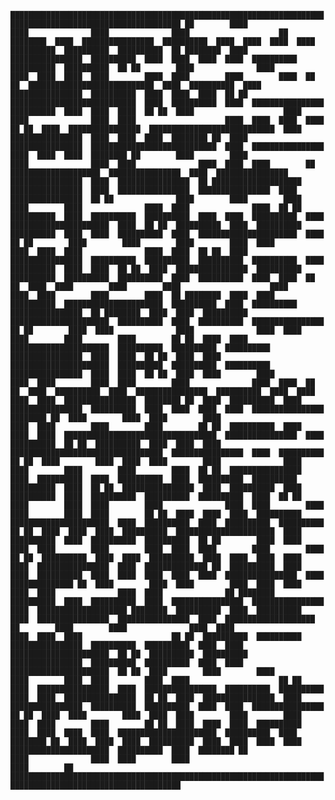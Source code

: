 `
████████████████████████████████████████████████████████████████████████████████████████████████████████████
██        ████                                ████              ████              ████                    ██
████████  ████  ████████████████  ██████████  ████  ████  ████  ████  ██████████  ██████████  ██████████  ██
████████  ████  ████████████████  ██████████  ████  ████  ████  ████  ██████████  ██████████  ██████████  ██
██        ████              ████        ████  ████  ████  ████        ████  ████        ████        ████  ██
██  ████████████████████████████  ████  ██████████  ████  ████████████████  ██████████  ████  ████  ████  ██
██  ████████████████████████████  ████  ██████████  ████  ████████████████  ██████████  ████  ████  ████  ██
██  ████                    ████  ████              ████  ████                    ████  ████  ████  ████  ██
██  ████  ████████████████  ████████████████████████████  ████  ████████████████  ████  ████  ████  ████████
██  ████  ████████████████  ████████████████████████████  ████  ████████████████  ████  ████  ████  ████████
██        ████        ████              ████              ████  ████              ████  ████  ████        ██
████████████████████  ████████████████  ████  ████████████████  ████████████████  ████  ████████████████  ██
████████████████████  ████████████████  ████  ████████████████  ████████████████  ████  ████████████████  ██
██              ████        ████        ████  ████        ████              ████  ████              ████  ██
██  ██████████  ████  ██████████  ██████████  ████  ████  ██████████  ████  ██████████████████████  ████  ██
██  ██████████  ████  ██████████  ██████████  ████  ████  ██████████  ████  ██████████████████████  ████  ██
██        ████        ████        ████        ████  ████        ████  ████  ████              ████  ████  ██
██  ████  ████████████████  ██████████  ██████████  ██████████  ██████████  ████  ██████████  ████  ████  ██
██  ████  ████████████████  ██████████  ██████████  ██████████  ██████████  ████  ██████████  ████  ████  ██
██  ████  ████        ████        ████                    ████        ████  ████        ████        ████  ██
████████  ████  ████  ██████████  ██████████████████████  ██████████  ████  ██████████  ████████████████  ██
████████  ████  ████  ██████████  ██████████████████████  ██████████  ████  ██████████  ████████████████  ██
██        ████  ████              ████              ████  ████        ████        ████        ████        ██
██  ████  ████  ██████████████████████  ██████████  ██████████  ██████████  ████████████████  ████  ████  ██
██  ████  ████  ██████████████████████  ██████████  ██████████  ██████████  ████████████████  ████  ████  ██
██  ████  ████        ████              ████  ████        ████  ████        ████              ████  ████  ██
██  ████  ██████████  ████  ████████████████  ██████████  ████  ████  ████  ████  ████████████████  ████████
██  ████  ██████████  ████  ████████████████  ██████████  ████  ████  ████  ████  ████████████████  ████████
██  ████        ████  ████        ████                          ████  ████        ████        ████        ██
██  ██████████  ████  ████  ████  ██████████████████████████████████  ████████████████  ████  ██████████  ██
██  ██████████  ████  ████  ████  ██████████████████████████████████  ████████████████  ████  ██████████  ██
██  ████        ████  ████  ████        ████              ████  ████        ████        ████        ████  ██
██  ████████████████  ████  ██████████  ████  ██████████  ████  ██████████  ██████████  ██████████  ████  ██
██  ████████████████  ████  ██████████  ████  ██████████  ████  ██████████  ██████████  ██████████  ████  ██
██  ████        ████  ████        ████              ████  ████        ████  ████        ████  ████        ██
██  ████  ████  ████  ██████████  ██████████████████████  ████  ██████████  ████  ██████████  ██████████  ██
██  ████  ████  ████  ██████████  ██████████████████████  ████  ██████████  ████  ██████████  ██████████  ██
██        ████  ████  ████  ████        ████        ████  ████  ████        ████        ████              ██
██  ██████████  ████  ████  ██████████  ████  ████  ████  ████  ████  ████████████████  ████  ██████████████
██  ██████████  ████  ████  ██████████  ████  ████  ████  ████  ████  ████████████████  ████  ██████████████
██  ████        ████  ████        ████  ████  ████        ████  ████              ████  ████              ██
████████  ██████████  ████  ██████████  ████  ████████████████  ████████████████  ████  ████████████████████
████████  ██████████  ████  ██████████  ████  ████████████████  ████████████████  ████  ████████████████████
██        ████        ████              ████  ████                    ████  ████  ████                    ██
██  ██████████  ██████████  ████████████████  ██████████  ██████████  ████  ████  ██████████████████████  ██
██  ██████████  ██████████  ████████████████  ██████████  ██████████  ████  ████  ██████████████████████  ██
██  ████        ████        ████              ████        ████  ████        ████  ████                    ██
██  ████  ████████████████  ████  ████████████████  ██████████  ██████████  ████  ████  ████████████████  ██
██  ████  ████████████████  ████  ████████████████  ██████████  ██████████  ████  ████  ████████████████  ██
██  ████  ████        ████  ████  ████        ████        ████              ████  ████        ████        ██
██  ████  ████  ████  ██████████  ████  ████  ████  ████  ██████████████████████  ██████████  ████  ████████
██  ████  ████  ████  ██████████  ████  ████  ████  ████  ██████████████████████  ██████████  ████  ████████
██              ████              ████  ████        ████                                      ████        ██
████████████████████████████████████████████████████████████████████████████████████████████████████████████
`
